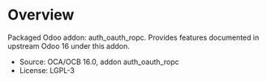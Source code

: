 # Overview

Packaged Odoo addon: auth_oauth_ropc. Provides features documented in upstream Odoo 16 under this addon.

- Source: OCA/OCB 16.0, addon auth_oauth_ropc
- License: LGPL-3
